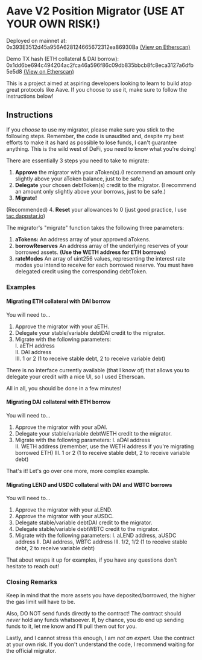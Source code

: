 # Aave V2 Position Migrator (USE AT YOUR OWN RISK!)

Deployed on mainnet at: 0x393E3512d45a956A628124665672312ea86930Ba [(View on Etherscan)](https://etherscan.io/address/0x393e3512d45a956a628124665672312ea86930ba)

Demo TX hash (ETH collateral & DAI borrow): 0x1dd6be694c494204ac2fca46a596f86c09db835bbcb8fc8eca3127a6dfb5e5d8 [(View on Etherscan)](https://etherscan.io/address/0x393e3512d45a956a628124665672312ea86930ba)

This is a project aimed at aspiring developers looking to learn to build atop great protocols like Aave. If you choose to use it, make sure
to follow the instructions below!

## Instructions
If you *choose* to use my migrator, please make sure you stick to the following steps. Remember, the code is unaudited and, despite my best efforts to
make it as hard as possible to lose funds, I can't guarantee anything. This is the wild west of DeFi, you need to know what you're doing!

There are essentially 3 steps you need to take to migrate:

1. **Approve** the migrator with your aToken(s).(I recommend an amount only slightly above your aToken balance, just to be safe.)
2. **Delegate** your chosen debtToken(s) credit to the migrator. (I recommend an amount only slightly above your borrows, just to be safe.)
3. **Migrate!**

(Recommended) 4. <b>Reset</b> your allowances to 0 (just good practice, I use [tac.dappstar.io](https://tac.dappstar.io/#/))

The migrator's "migrate" function takes the following three parameters:

1. **aTokens:** An address array of your approved aTokens.
2. **borrowReserves** An address array of the underlying reserves of your borrowed assets. **(Use the WETH address for ETH borrows)**
3. **rateModes** An array of uint256 values, representing the interest rate modes you intend to receive for each borrowed reserve. You must 
have delegated credit using the corresponding debtToken.

### Examples

#### Migrating ETH collateral with DAI borrow
You will need to...

1. Approve the migrator with your aETH.
2. Delegate your stable/variable debtDAI credit to the migrator.
3. Migrate with the following parameters:  
    I. aETH address  
    II. DAI address  
    III. 1 or 2 (1 to receive stable debt, 2 to receive variable debt)

There is no interface currently available (that I know of) that allows you to delegate your credit with a nice UI, so I used Etherscan.

All in all, you should be done in a few minutes! 

#### Migrating DAI collateral with ETH borrow
You will need to...

1. Approve the migrator with your aDAI.
2. Delegate your stable/variable debtWETH credit to the migrator.
3. Migrate with the following parameters:
    I. aDAI address  
    II. WETH address (remember, use the WETH address if you're migrating borrowed ETH)
    III. 1 or 2 (1 to receive stable debt, 2 to receive variable debt)
    
That's it! Let's go over one more, more complex example.

#### Migrating LEND and USDC collateral with DAI and WBTC borrows
You will need to...

1. Approve the migrator with your aLEND.
2. Approve the migrator with your aUSDC.
3. Delegate stable/variable debtDAI credit to the migrator.
4. Delegate stable/variable debtWBTC credit to the migrator.
5. Migrate with the following parameters:
    I. aLEND address, aUSDC address
    II. DAI address, WBTC address
    III. 1/2, 1/2 (1 to receive stable debt, 2 to receive variable debt)

That about wraps it up for examples, if you have any questions don't hesitate to reach out!

### Closing Remarks

Keep in mind that the more assets you have deposited/borrowed, the higher the gas limit will have to be.

Also, DO NOT send funds directly to the contract! The contract should *never* hold any funds whatsoever. If, by chance, you do end up sending funds to it, let me know and I'll pull them out for you.

Lastly, and I cannot stress this enough, I am *not an expert.* Use the contract at your own risk. If you don't understand the code, I recommend waiting for the official migrator.

    
